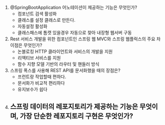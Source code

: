 1. @SpringBootApplication 어노테이션이 제공하는 기능은 무엇인가?
    - 컴포넌트 검색 활성화
    - 클래스를 설정 클래스로 만든다.
    - 자동설정 활성화
    - 클래스패스에 톰캣 있을경우 자동으로 찾아 내장형 웹서버 구동
1. Rest 서비스 개발을 위한 컴포넌트인 스프링 웹 MVC와 스프링 웹플럭스의 주요 차이점은 무엇인가?
    - 논블로킹 HTTP 클라이언트와 서비스의 개발을 지원
    - 리액티브 서비스를 지원
    - 함수 지향 모델 기반의 라우터 및 핸들러 방식
1. 스프링 폭스를 사용해 REST API를 문서화했을 때의 장점은?
    - 프런트랑 작업할때 편하다.
    - 문서화가 비교적 편리하다
    - 유지보수가 쉽다
1. 스프링 데이터의 레포지토리가 제공하는 기능은 무엇이며, 가장 단순한 레포지토리 구현은 무엇인가?
    - 